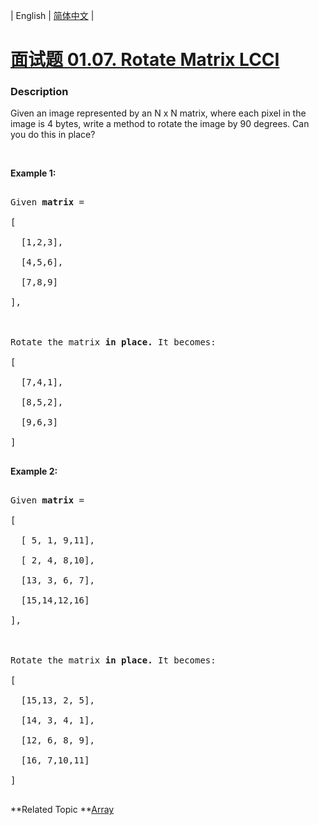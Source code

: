 | English | [简体中文](README.md) |

# [面试题 01.07. Rotate Matrix LCCI](https://leetcode-cn.com/problems/rotate-matrix-lcci)
 ### Description
<p>Given an image represented by an N x N matrix, where each pixel in the image is 4 bytes, write a method to rotate the image by 90 degrees. Can you do this in place?</p>

<p>&nbsp;</p>

<p><strong>Example 1:</strong></p>

<pre>
Given <strong>matrix</strong> = 
[
  [1,2,3],
  [4,5,6],
  [7,8,9]
],

Rotate the matrix <strong>in place. </strong>It becomes:
[
  [7,4,1],
  [8,5,2],
  [9,6,3]
]
</pre>

<p><strong>Example 2:</strong></p>

<pre>
Given <strong>matrix</strong> =
[
  [ 5, 1, 9,11],
  [ 2, 4, 8,10],
  [13, 3, 6, 7],
  [15,14,12,16]
], 

Rotate the matrix <strong>in place. </strong>It becomes:
[
  [15,13, 2, 5],
  [14, 3, 4, 1],
  [12, 6, 8, 9],
  [16, 7,10,11]
]
</pre>

**Related Topic	**[Array](https://leetcode-cn.com/tag/array) 